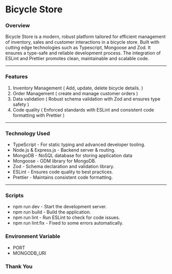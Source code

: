 # Bicycle Store

### Overview

Bicycle Store is a modern, robust platform tailored for efficient management of inventory, sales and customer interactions in a bicycle store. Built with cutting edge technologies such as Typescript, Mongoose and Zod. It ensures a type-safe and reliable development process. The integration of ESLint and Prettier promotes clean, maintainable and scalable code.

---

### Features

1. Inventory Management ( Add, update, delete bicycle details. )
2. Order Management ( create and manage customer orders )
3. Data validation ( Robust schema validation with Zod and ensures type safety )
4. Code quality ( Enforced standards with ESLint and consistent code formatting with Prettier )

---

### Technology Used

-   TypeScript - For static typing and advanced developer tooling.
-   Node.js & Express.js - Backend server & routing.
-   MongoDB - NoSQL database for storing application data
-   Mongoose - ODM library for MongoDB.
-   Zod - Schema declaration and validation library.
-   ESLint - Ensures code quality to best practices.
-   Prettier - Maintains consistent code formatting.

---

### Scripts

-   npm run dev - Start the development server.
-   npm run build - Build the application.
-   npm run lint - Run ESLint to check for code issues.
-   npm run lint:fix - Fixed to some errors automatically.

### Environment Variable

-   PORT
-   MONGODB_URI

### Thank You
